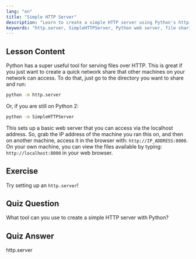 ```yaml
---
lang: "en"
title: "Simple HTTP Server"
description: "Learn to create a simple HTTP server using Python's http.server module. Quickly share files on your network with this beginner-friendly Linux tutorial."
keywords: "http.server, SimpleHTTPServer, Python web server, file sharing, Linux tutorial, beginner guide"
---
```


## Lesson Content

Python has a super useful tool for serving files over HTTP. This is great if you just want to create a quick network share that other machines on your network can access. To do that, just go to the directory you want to share and run:

```bash
python -m http.server
```

Or, if you are still on Python 2:

```bash
python -m SimpleHTTPServer
```

This sets up a basic web server that you can access via the localhost address. So, grab the IP address of the machine you ran this on, and then on another machine, access it in the browser with: `http://IP_ADDRESS:8000`. On your own machine, you can view the files available by typing: `http://localhost:8000` in your web browser.

## Exercise

Try setting up an `http.server`!

## Quiz Question

What tool can you use to create a simple HTTP server with Python?

## Quiz Answer

http.server
